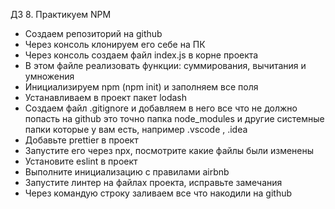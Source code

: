  ДЗ 8. Практикуем NPM
* Создаем репозиторий на github
* Через консоль клонируем его себе на ПК
* Через консоль создаем файл index.js в корне проекта
* В этом файле реализовать функции: суммирования, вычитания и умножения
* Инициализируем npm (npm init) и заполняем все поля
* Устанавливаем в проект пакет lodash
* Создаем файл .gitignore и добавляем в него все что не должно попасть на github это точно папка node_modules и другие системные папки которые у вам есть, например .vscode , .idea
* Добавьте prettier в проект
* Запустите его через npx, посмотрите какие файлы были изменены
* Установите eslint в проект
* Выполните инициализацию с правилами airbnb
* Запустите линтер на файлах проекта, исправьте замечания
* Через командую строку заливаем все что накодили на github
